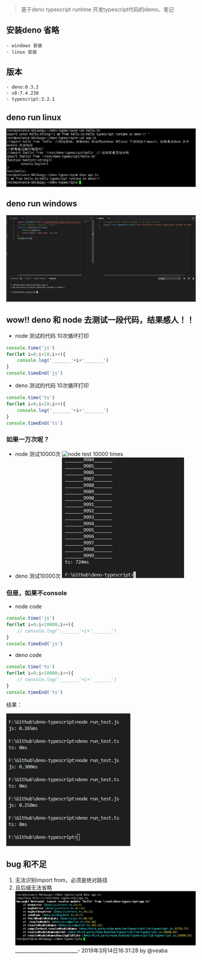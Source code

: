 > 基于deno typescript runtime 开发typescript代码的demo、笔记

## 安装deno 省略
    - windows 安装
    - linux 安装
## 版本
    - deno:0.3.2
    - v8:7.4.238
    - typescript:3.2.1
## deno run linux
![linux jpg](/images/deno_run_linux.jpg)
## deno run windows
![windwos jpg](/images/deno_run_windows.jpg)

## wow!! deno 和 node 去测试一段代码，结果感人！！
- node 测试的代码 10次循环打印
```js
console.time('js')
for(let i=0;i<10;i++){
    console.log('_______'+i+'_______')
}
console.timeEnd('js')
```
- deno 测试的代码 10次循环打印
```typescript
console.time('ts')
for(let i=0;i<10;i++){
    console.log('_______'+i+'_______')
}
console.timeEnd('ts')
```

### 如果一万次呢？

- node 测试10000次
![node test 10000 times](/images/node_test_10000_time.png)
- deno 测试10000次
![deno test 10000 times](/images/deno_test_10000_time.png)

### 但是，如果不console

- node code
```js
console.time('js')
for(let i=0;i<10000;i++){
    // console.log('_______'+i+'_______')
}
console.timeEnd('js')
```
- deno code

```typescript
console.time('ts')
for(let i=0;i<10000;i++){
    // console.log('_______'+i+'_______')
}
console.timeEnd('ts')
```

结果：

![no_console_print.png](/images/no_console_print.png)


## bug 和不足
1. 无法识别import from，必须是绝对路径
2. 且后缀无法省略
![module_err.png](/images/module_err.png)
__________________________-
2019年3月14日16:31:28
by @veaba
